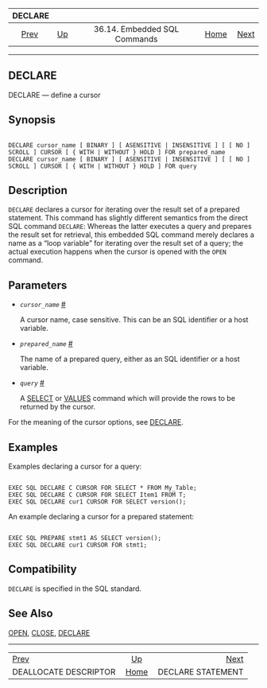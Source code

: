 <!--?xml version="1.0" encoding="UTF-8" standalone="no"?-->

|                                DECLARE                               |                                                             |                              |                                                       |                                                              |
| :------------------------------------------------------------------: | :---------------------------------------------------------- | :--------------------------: | ----------------------------------------------------: | -----------------------------------------------------------: |
| [Prev](ecpg-sql-deallocate-descriptor.html "DEALLOCATE DESCRIPTOR")  | [Up](ecpg-sql-commands.html "36.14. Embedded SQL Commands") | 36.14. Embedded SQL Commands | [Home](index.html "PostgreSQL 17devel Documentation") |  [Next](ecpg-sql-declare-statement.html "DECLARE STATEMENT") |

***

## DECLARE

DECLARE — define a cursor

## Synopsis

```

DECLARE cursor_name [ BINARY ] [ ASENSITIVE | INSENSITIVE ] [ [ NO ] SCROLL ] CURSOR [ { WITH | WITHOUT } HOLD ] FOR prepared_name
DECLARE cursor_name [ BINARY ] [ ASENSITIVE | INSENSITIVE ] [ [ NO ] SCROLL ] CURSOR [ { WITH | WITHOUT } HOLD ] FOR query
```

## Description

`DECLARE` declares a cursor for iterating over the result set of a prepared statement. This command has slightly different semantics from the direct SQL command `DECLARE`: Whereas the latter executes a query and prepares the result set for retrieval, this embedded SQL command merely declares a name as a “loop variable” for iterating over the result set of a query; the actual execution happens when the cursor is opened with the `OPEN` command.

## Parameters

*   *`cursor_name`* [#](#ECPG-SQL-DECLARE-CURSOR-NAME)

    A cursor name, case sensitive. This can be an SQL identifier or a host variable.

*   *`prepared_name`* [#](#ECPG-SQL-DECLARE-PREPARED-NAME)

    The name of a prepared query, either as an SQL identifier or a host variable.

*   *`query`* [#](#ECPG-SQL-DECLARE-QUERY)

    A [SELECT](sql-select.html "SELECT") or [VALUES](sql-values.html "VALUES") command which will provide the rows to be returned by the cursor.

For the meaning of the cursor options, see [DECLARE](sql-declare.html "DECLARE").

## Examples

Examples declaring a cursor for a query:

```

EXEC SQL DECLARE C CURSOR FOR SELECT * FROM My_Table;
EXEC SQL DECLARE C CURSOR FOR SELECT Item1 FROM T;
EXEC SQL DECLARE cur1 CURSOR FOR SELECT version();
```

An example declaring a cursor for a prepared statement:

```

EXEC SQL PREPARE stmt1 AS SELECT version();
EXEC SQL DECLARE cur1 CURSOR FOR stmt1;
```

## Compatibility

`DECLARE` is specified in the SQL standard.

## See Also

[OPEN](ecpg-sql-open.html "OPEN"), [CLOSE](sql-close.html "CLOSE"), [DECLARE](sql-declare.html "DECLARE")

***

|                                                                      |                                                             |                                                              |
| :------------------------------------------------------------------- | :---------------------------------------------------------: | -----------------------------------------------------------: |
| [Prev](ecpg-sql-deallocate-descriptor.html "DEALLOCATE DESCRIPTOR")  | [Up](ecpg-sql-commands.html "36.14. Embedded SQL Commands") |  [Next](ecpg-sql-declare-statement.html "DECLARE STATEMENT") |
| DEALLOCATE DESCRIPTOR                                                |    [Home](index.html "PostgreSQL 17devel Documentation")    |                                            DECLARE STATEMENT |
